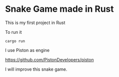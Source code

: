 # Snake Game made in Rust

This is my first project in Rust

To run it

```shell
cargo run
```

I use Piston as engine

https://github.com/PistonDevelopers/piston


I will improve this snake game.

